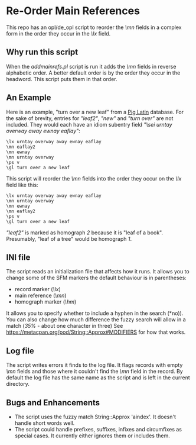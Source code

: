 # Re-Order Main References
This repo has an opl/de_opl script to reorder the *\\mn* fields in a complex form in the order they occur in the *\\lx* field.
## Why run this script
When the *addmainrefs.pl* script is run it adds the *\\mn* fields in reverse alphabetic order. A better default order is by the order they occur in the headword. This script puts them in that order.

## An Example
Here is an example, "turn over a new leaf" from a [Pig Latin](https://en.wikipedia.org/wiki/Pig_Latin) database. For the sake of brevity, entries for *"leaf2"*, *"new"* and *"turn over"* are not included. They would each have an idiom subentry field *"\\sei urntay overway away ewnay eaflay"*:

````SFM
\lx urntay overway away ewnay eaflay
\mn eaflay2
\mn ewnay
\mn urntay overway
\ps v
\gl turn over a new leaf
````
This script will reorder the *\\mn* fields into the order they occur on the *\\lx* field like this:

````SFM
\lx urntay overway away ewnay eaflay
\mn urntay overway
\mn ewnay
\mn eaflay2
\ps v
\gl turn over a new leaf
````
*"leaf2"* is marked as homograph *2* because it is "leaf of a book". Presumably, "leaf of a tree" would be homograph *1*.

## INI file
The script reads an initialization file that affects how it runs. It allows you to change some of the SFM markers the default behaviour is in parentheses:
- record marker (*\\lx*)
- main reference (*\\mn*)
- homograph marker (*\\hm*)

It allows you to specify whether to include a hyphen in the search (*no)).
You can also change how much difference the fuzzy search will allow in a match (*35%* - about one character in three) See https://metacpan.org/pod/String::Approx#MODIFIERS for how that works.

## Log file
The script writes errors it finds to the log file.
It flags records with empty *\\mn* fields and those where it couldn't find the *\\mn* field in the record.
By default the log file has the same name as the script and is left in the current directory.

## Bugs and Enhancements
 - The script uses the fuzzy match String::Approx 'aindex'. It doesn't handle short words well.
 - The script could handle prefixes, suffixes, infixes and circumfixes as special cases. It currently either ignores them or includes them.
 